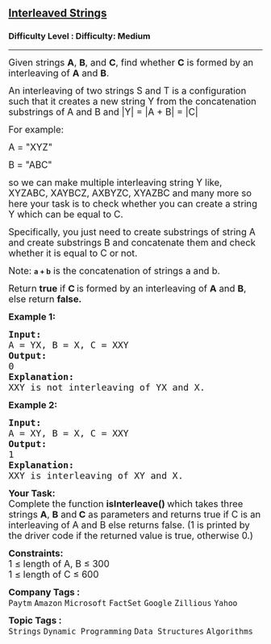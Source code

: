 <h2><a href="https://www.geeksforgeeks.org/problems/interleaved-strings/1?page=1&category=Strings&difficulty=Medium&status=unsolved&sortBy=submissions">Interleaved Strings</a></h2><h3>Difficulty Level : Difficulty: Medium</h3><hr><div class="problems_problem_content__Xm_eO"><p><span style="font-size: 18px;">Given strings <strong>A</strong>, <strong>B</strong>, and <strong>C</strong>, find whether <strong>C</strong> is formed by an interleaving of <strong>A</strong>&nbsp;and <strong>B</strong>.</span></p>
<p><span style="font-size: 18px;">An interleaving of two strings S&nbsp;and T&nbsp;is a configuration such&nbsp;that it creates a new string Y from the concatenation substrings of A and B and |Y| = |A + B| = |C|</span></p>
<p><span style="font-size: 18px;">For example:</span></p>
<p><span style="font-size: 18px;">A = "XYZ"</span></p>
<p><span style="font-size: 18px;">B = "ABC"</span></p>
<p><span style="font-size: 18px;">so we can make multiple interleaving string Y like, XYZABC, XAYBCZ, AXBYZC, XYAZBC and many more so here your task is to check whether you can create a string Y which can be equal to C.</span></p>
<p><span style="font-size: 18px;">Specifically, you just need to create substrings of string A and create substrings&nbsp;B and concatenate&nbsp;them and check whether it is equal to C or not.</span></p>
<p><span style="font-size: 18px;">Note: </span><strong>a + b</strong><span style="font-size: 18px;"> is the concatenation of strings a and b.</span></p>
<p><span style="font-size: 18px;">Return <strong>true</strong>&nbsp;if <strong>C</strong></span>&nbsp;<span style="font-size: 18px;">is formed by an interleaving of <strong>A</strong>&nbsp;and <strong>B</strong>, else return <strong>false.</strong></span></p>
<p><span style="font-size: 18px;"><strong>Example 1:</strong></span></p>
<pre><span style="font-size: 18px;"><strong>Input:
</strong>A = YX, B = X, C =&nbsp;XXY
<strong>Output: <br></strong>0<strong>
Explanation: <br></strong>XXY is not interleaving of YX and X.
</span></pre>
<p><span style="font-size: 18px;"><strong>Example 2:</strong></span></p>
<pre><span style="font-size: 18px;"><strong>Input:
</strong>A = XY, B = X, C = XXY
<strong>Output: <br></strong>1<strong>
Explanation: <br></strong>XXY is interleaving of XY and X.</span>
</pre>
<p><span style="font-size: 18px;"><strong>Your Task:</strong><br>Complete the function <strong>isInterleave() </strong>which takes three strings <strong>A</strong>, <strong>B</strong> and<strong> C</strong> as parameters and returns true if C is an interleaving of A and B else returns false. (1 is printed by the driver code if the returned value is true, otherwise 0.)</span></p>
<p><span style="font-size: 18px;"><strong>Constraints:</strong><br>1 ≤ length of A, B ≤ 300<br>1 ≤ length of C ≤ 600</span></p></div><p><span style=font-size:18px><strong>Company Tags : </strong><br><code>Paytm</code>&nbsp;<code>Amazon</code>&nbsp;<code>Microsoft</code>&nbsp;<code>FactSet</code>&nbsp;<code>Google</code>&nbsp;<code>Zillious</code>&nbsp;<code>Yahoo</code>&nbsp;<br><p><span style=font-size:18px><strong>Topic Tags : </strong><br><code>Strings</code>&nbsp;<code>Dynamic Programming</code>&nbsp;<code>Data Structures</code>&nbsp;<code>Algorithms</code>&nbsp;